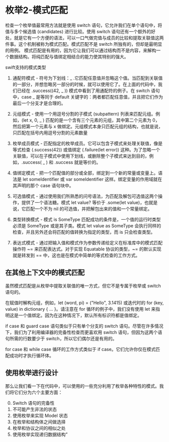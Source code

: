 # 枚举2-模式匹配

检查一个枚举值最常用方法就是使用 switch 语句，它允许我们在单个语句中，将值与多个候选值 (candidates) 进行比较。使用 switch 语句还有一个额外的好处，就是它有一个方便的语法，可以一口气做完值与成员的比较和提取关联值这两件事。这个机制被称为模式匹配。模式匹配不是 switch 所独有的，但却是最明显的用例。
模式匹配是有用的，因为它让我们可以通过结构而不是内容，来解构一个数据结构。将纯匹配与值绑定相结合的能力使其特别的强大。

swift支持的模式类型

1. 通配符模式 - 符号为下划线：_ .它匹配任意值并忽略这个值。当匹配到关联值的一部分，并想忽略另一部分的时候，就可以使用它了。在上面的代码中，我们已经在 .success((42, _ )) 模式中看到了用通配符的例子。在 switch 语句中，case _ 是等同于 default 关键字的：两者都匹配任意值，并且把它们作为最后一个分支才是合理的。

2. 元组模式 - 使用一个用逗号分割的子模式 (subpattern) 列表来匹配元组。例如，(let x, 0, _ ) 匹配的是一个含有三个元素的元组，其中第二个元素为 0，然后把第一个元素与 x 做绑定。元组模式本身只匹配元组的结构，也就是说，只匹配在括号内用逗号分割的元素数量

3. 枚举成员模式 - 匹配指定的枚举成员。它可以包含子模式来处理关联值，像是等式检查 (.success(42)) 或值绑定 (.failure(let error)) 这种。为了忽略一个关联值，可以在子模式中使用下划线，或删除整个子模式来达到目的，例如，.success( _ ) 和 .success 就是等价的。

4. 值绑定模式 - 把一个匹配值的部分或全部，绑定到一个新的常量或变量上。语法是 let someIdentifier 或 var someIdentifier 这样。绑定变量的作用域就在其声明的那个 case 语句块中。

5. 可选值模式 - 通过使用我们所熟悉的问号语法，为匹配及解包可选值这两个操作，提供了一个语法糖。模式 let value? 等价于 .some(let value)，也就是说，它匹配一个不为 nil 的可选值，并把解包出来的值和一个常量绑定。

6. 类型转换模式 - 模式 is SomeType 匹配成功的条件是，一个值的运行时类型必须是 SomeType 或是其子类。模式 let value as SomeType 会执行同样的检查，并且另外还会将匹配的值转换为指定的类型，而 is 只会检查类型。

7. 表达式模式 - 通过把输入值和模式作为参数传递给定义在标准库中的模式匹配操作符 ~= 来匹配表达式。对于实现 Equatable 协议的类型，~= 的默认实现就是转发到 == 中，这也是在模式中简单的等式检查的工作方式。

## 在其他上下文中的模式匹配

虽然模式匹配是从枚举中提取关联值的唯一方式，但它不是专属于枚举或 switch 语句的。

在赋值时解构元组，例如，let (word, pi) = ("Hello", 3.1415) 或迭代时的 for (key, value) in dictionary { ... }。请注意在 for 循环的例子中，我们没有使用 let 来指明这是一个值绑定。因为在这种情况下，默认所有标识符都是值绑定。

if case 和 guard case 语句类似于只有单个分支的 switch 语句。尽管在许多情况下，我们为了利用编译器的完备性检查而更喜欢用 switch 语句，但因为这两个语句所需的行数要少于 switch，所以它们偶尔还是有用的。

for case 和 while case 循环的工作方式类似于 if case。它们允许你仅在模式匹配成功时才执行循环体。


## 使用枚举进行设计

那么让我们看一下在代码中，可以使用的一些充分利用了枚举各种特性的模式。我们将它们分为六个主要方面：

0. Switch 语句的完备性
1. 不可能产生非法的状态
2. 使用枚举来实现 Model 状态
3. 在枚举和结构体之间做选择
4. 枚举和协议之间的相似之处
5. 使用枚举实现递归数据结构”
